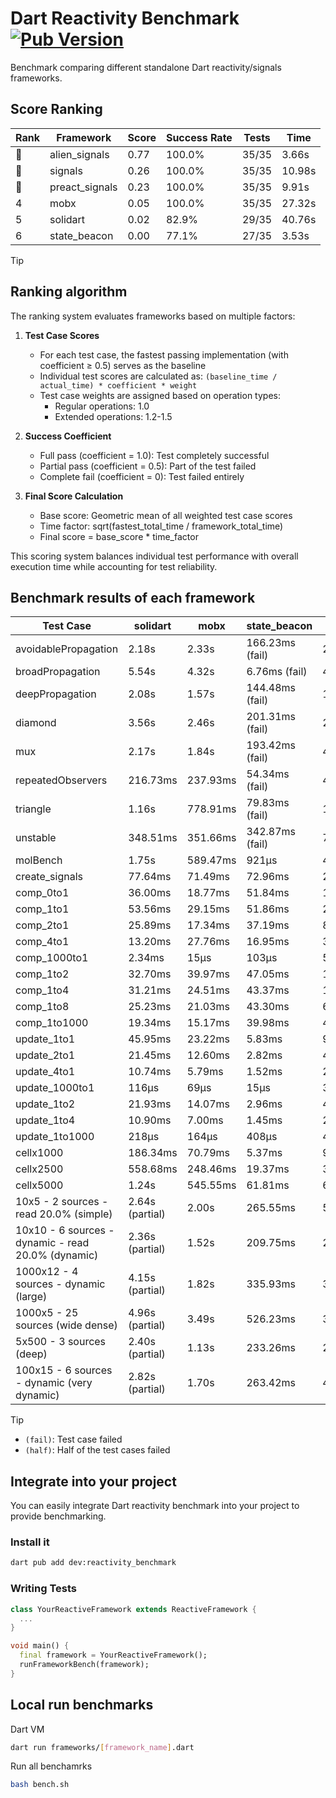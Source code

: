 # Dart Reactivity Benchmark [![Pub Version](https://img.shields.io/pub/v/reactivity_benchmark)](https://pub.dev/packages/reactivity_benchmark)

Benchmark comparing different standalone Dart reactivity/signals frameworks.

## Score Ranking

<!-- ranking start -->
| Rank | Framework | Score | Success Rate | Tests | Time |
|------|-----------|-------|--------------|-------|------|
| 🥇 | alien_signals | 0.77 | 100.0% | 35/35 | 3.66s |
| 🥈 | signals | 0.26 | 100.0% | 35/35 | 10.98s |
| 🥉 | preact_signals | 0.23 | 100.0% | 35/35 | 9.91s |
| 4 | mobx | 0.05 | 100.0% | 35/35 | 27.32s |
| 5 | solidart | 0.02 | 82.9% | 29/35 | 40.76s |
| 6 | state_beacon | 0.00 | 77.1% | 27/35 | 3.53s |

<!-- ranking end -->

> [!TIP]
> ## Ranking algorithm
>
> The ranking system evaluates frameworks based on multiple factors:
>
> 1. **Test Case Scores**
>    - For each test case, the fastest passing implementation (with coefficient ≥ 0.5) serves as the baseline
>    - Individual test scores are calculated as: `(baseline_time / actual_time) * coefficient * weight`
>    - Test case weights are assigned based on operation types:
>      - Regular operations: 1.0
>      - Extended operations: 1.2-1.5
>
> 2. **Success Coefficient**
>    - Full pass (coefficient = 1.0): Test completely successful
>    - Partial pass (coefficient = 0.5): Part of the test failed
>    - Complete fail (coefficient = 0): Test failed entirely
>
> 3. **Final Score Calculation**
>    - Base score: Geometric mean of all weighted test case scores
>    - Time factor: sqrt(fastest_total_time / framework_total_time)
>    - Final score = base_score * time_factor
>
> This scoring system balances individual test performance with overall execution time while accounting for test reliability.

## Benchmark results of each framework

<!-- test-case start -->
| Test Case | solidart | mobx | state_beacon | signals | alien_signals | preact_signals |
|---|---|---|---|---|---|---|
| avoidablePropagation | 2.18s | 2.33s | 166.23ms (fail) | 206.49ms | 191.33ms | 212.67ms |
| broadPropagation | 5.54s | 4.32s | 6.76ms (fail) | 463.55ms | 346.45ms | 467.60ms |
| deepPropagation | 2.08s | 1.57s | 144.48ms (fail) | 173.44ms | 122.54ms | 174.60ms |
| diamond | 3.56s | 2.46s | 201.31ms (fail) | 285.38ms | 238.76ms | 275.87ms |
| mux | 2.17s | 1.84s | 193.42ms (fail) | 413.37ms | 379.73ms | 400.76ms |
| repeatedObservers | 216.73ms | 237.93ms | 54.34ms (fail) | 45.65ms | 43.80ms | 41.44ms |
| triangle | 1.16s | 778.91ms | 79.83ms (fail) | 100.96ms | 83.33ms | 98.78ms |
| unstable | 348.51ms | 351.66ms | 342.87ms (fail) | 77.36ms | 59.77ms | 71.08ms |
| molBench | 1.75s | 589.47ms | 921μs | 485.89ms | 486.97ms | 484.23ms |
| create_signals | 77.64ms | 71.49ms | 72.96ms | 29.52ms | 20.94ms | 4.71ms |
| comp_0to1 | 36.00ms | 18.77ms | 51.84ms | 14.72ms | 5.03ms | 17.65ms |
| comp_1to1 | 53.56ms | 29.15ms | 51.86ms | 23.58ms | 11.54ms | 17.73ms |
| comp_2to1 | 25.89ms | 17.34ms | 37.19ms | 8.91ms | 13.89ms | 25.14ms |
| comp_4to1 | 13.20ms | 27.76ms | 16.95ms | 3.56ms | 1.85ms | 12.94ms |
| comp_1000to1 | 2.34ms | 15μs | 103μs | 5μs | 3μs | 9μs |
| comp_1to2 | 32.70ms | 39.97ms | 47.05ms | 16.93ms | 10.01ms | 25.17ms |
| comp_1to4 | 31.21ms | 24.51ms | 43.37ms | 10.28ms | 7.24ms | 32.73ms |
| comp_1to8 | 25.23ms | 21.03ms | 43.30ms | 6.71ms | 3.75ms | 7.67ms |
| comp_1to1000 | 19.34ms | 15.17ms | 39.98ms | 4.74ms | 3.38ms | 6.26ms |
| update_1to1 | 45.95ms | 23.22ms | 5.83ms | 9.38ms | 4.40ms | 8.80ms |
| update_2to1 | 21.45ms | 12.60ms | 2.82ms | 4.73ms | 2.93ms | 4.37ms |
| update_4to1 | 10.74ms | 5.79ms | 1.52ms | 2.35ms | 1.14ms | 2.18ms |
| update_1000to1 | 116μs | 69μs | 15μs | 36μs | 11μs | 21μs |
| update_1to2 | 21.93ms | 14.07ms | 2.96ms | 4.72ms | 2.20ms | 4.35ms |
| update_1to4 | 10.90ms | 7.00ms | 1.45ms | 2.41ms | 1.13ms | 2.34ms |
| update_1to1000 | 218μs | 164μs | 408μs | 45μs | 39μs | 1.11ms |
| cellx1000 | 186.34ms | 70.79ms | 5.37ms | 9.83ms | 7.50ms | 11.52ms |
| cellx2500 | 558.68ms | 248.46ms | 19.37ms | 34.24ms | 21.22ms | 61.10ms |
| cellx5000 | 1.24s | 545.55ms | 61.81ms | 68.83ms | 49.32ms | 156.98ms |
| 10x5 - 2 sources - read 20.0% (simple) | 2.64s (partial) | 2.00s | 265.55ms | 511.02ms | 226.40ms | 435.79ms |
| 10x10 - 6 sources - dynamic - read 20.0% (dynamic) | 2.36s (partial) | 1.52s | 209.75ms | 277.92ms | 173.21ms | 270.31ms |
| 1000x12 - 4 sources - dynamic (large) | 4.15s (partial) | 1.82s | 335.93ms | 3.46s | 282.54ms | 3.38s |
| 1000x5 - 25 sources (wide dense) | 4.96s (partial) | 3.49s | 526.23ms | 3.52s | 398.82ms | 2.52s |
| 5x500 - 3 sources (deep) | 2.40s (partial) | 1.13s | 233.26ms | 228.23ms | 195.61ms | 230.80ms |
| 100x15 - 6 sources - dynamic (very dynamic) | 2.82s (partial) | 1.70s | 263.42ms | 479.09ms | 263.62ms | 446.39ms |

<!-- test-case end -->

> [!TIP]
> - `(fail)`: Test case failed
> - `(half)`: Half of the test cases failed

## Integrate into your project

You can easily integrate Dart reactivity benchmark into your project to provide benchmarking.

### Install it

```bash
dart pub add dev:reactivity_benchmark
```

### Writing Tests

```dart
class YourReactiveFramework extends ReactiveFramework {
  ...
}

void main() {
  final framework = YourReactiveFramework();
  runFrameworkBench(framework);
}
```

## Local run benchmarks

Dart VM
```bash
dart run frameworks/[framework_name].dart
```

Run all benchamrks
```bash
bash bench.sh
```
